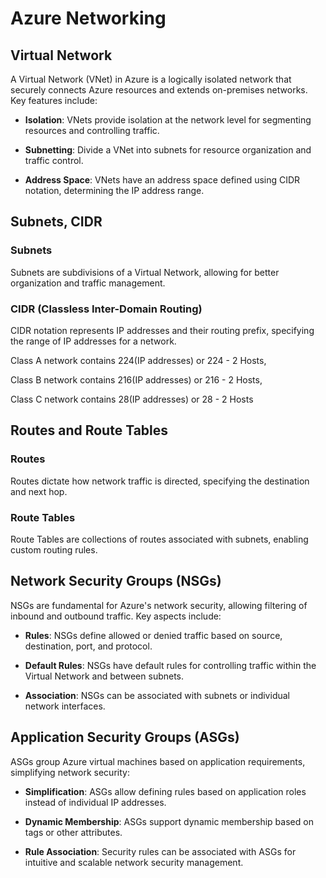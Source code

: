 # Azure Networking

## Virtual Network

A Virtual Network (VNet) in Azure is a logically isolated network that securely connects Azure resources and extends on-premises networks. Key features include:

- **Isolation**: VNets provide isolation at the network level for segmenting resources and controlling traffic.

- **Subnetting**: Divide a VNet into subnets for resource organization and traffic control.

- **Address Space**: VNets have an address space defined using CIDR notation, determining the IP address range.

## Subnets, CIDR

### Subnets

Subnets are subdivisions of a Virtual Network, allowing for better organization and traffic management.

### CIDR (Classless Inter-Domain Routing)

CIDR notation represents IP addresses and their routing prefix, specifying the range of IP addresses for a network.

Class A network contains 224(IP addresses) or 224 - 2 Hosts,

Class B network contains 216(IP addresses) or 216 - 2 Hosts,

Class C network contains 28(IP addresses) or 28 - 2 Hosts 

## Routes and Route Tables

### Routes

Routes dictate how network traffic is directed, specifying the destination and next hop.

### Route Tables

Route Tables are collections of routes associated with subnets, enabling custom routing rules.

## Network Security Groups (NSGs)

NSGs are fundamental for Azure's network security, allowing filtering of inbound and outbound traffic. Key aspects include:

- **Rules**: NSGs define allowed or denied traffic based on source, destination, port, and protocol.

- **Default Rules**: NSGs have default rules for controlling traffic within the Virtual Network and between subnets.

- **Association**: NSGs can be associated with subnets or individual network interfaces.

## Application Security Groups (ASGs)

ASGs group Azure virtual machines based on application requirements, simplifying network security:

- **Simplification**: ASGs allow defining rules based on application roles instead of individual IP addresses.

- **Dynamic Membership**: ASGs support dynamic membership based on tags or other attributes.

- **Rule Association**: Security rules can be associated with ASGs for intuitive and scalable network security management.
